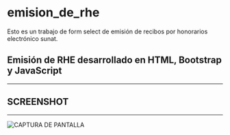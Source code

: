 # emision_de_rhe
Esto es un trabajo de form select de emisión de recibos por honorarios electrónico sunat.
## Emisión de RHE desarrollado en HTML, Bootstrap y JavaScript
---
## SCREENSHOT
---
![CAPTURA DE PANTALLA](http://imgfz.com/i/NfZdz2s.jpeg)
